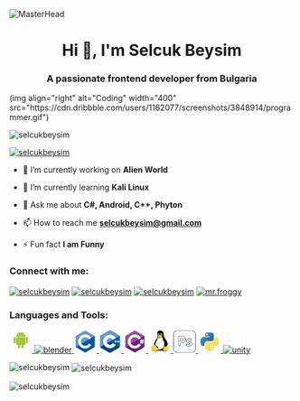 ![MasterHead](https://cdnb.artstation.com/p/assets/images/images/051/383/443/4k/shane-lee-littlewood-asset-49.jpg?1657148212)
<h1 align="center">Hi 👋, I'm Selcuk Beysim</h1>
<h3 align="center">A passionate frontend developer from Bulgaria</h3>
(img align="right" alt="Coding" width="400" src="https://cdn.dribbble.com/users/1162077/screenshots/3848914/programmer.gif")

<p align="left"> <img src="https://komarev.com/ghpvc/?username=selcukbeysim&label=Profile%20views&color=0e75b6&style=flat" alt="selcukbeysim" /> </p>

<p align="left"> <a href="https://twitter.com/selcukbeysim" target="blank"><img src="https://img.shields.io/twitter/follow/selcukbeysim?logo=twitter&style=for-the-badge" alt="selcukbeysim" /></a> </p>

- 🔭 I’m currently working on **Alien World**

- 🌱 I’m currently learning **Kali Linux**

- 💬 Ask me about **C#, Android, C++, Phyton**

- 📫 How to reach me **selcukbeysim@gmail.com**

- ⚡ Fun fact **I am Funny**

<h3 align="left">Connect with me:</h3>
<p align="left">
<a href="https://twitter.com/selcukbeysim" target="blank"><img align="center" src="https://raw.githubusercontent.com/rahuldkjain/github-profile-readme-generator/master/src/images/icons/Social/twitter.svg" alt="selcukbeysim" height="30" width="40" /></a>
<a href="https://linkedin.com/in/selcukbeysim" target="blank"><img align="center" src="https://raw.githubusercontent.com/rahuldkjain/github-profile-readme-generator/master/src/images/icons/Social/linked-in-alt.svg" alt="selcukbeysim" height="30" width="40" /></a>
<a href="https://instagram.com/selcukbeysim" target="blank"><img align="center" src="https://raw.githubusercontent.com/rahuldkjain/github-profile-readme-generator/master/src/images/icons/Social/instagram.svg" alt="selcukbeysim" height="30" width="40" /></a>
<a href="https://discord.gg/mr.froggy" target="blank"><img align="center" src="https://raw.githubusercontent.com/rahuldkjain/github-profile-readme-generator/master/src/images/icons/Social/discord.svg" alt="mr.froggy" height="30" width="40" /></a>
</p>

<h3 align="left">Languages and Tools:</h3>
<p align="left"> <a href="https://developer.android.com" target="_blank" rel="noreferrer"> <img src="https://raw.githubusercontent.com/devicons/devicon/master/icons/android/android-original-wordmark.svg" alt="android" width="40" height="40"/> </a> <a href="https://www.blender.org/" target="_blank" rel="noreferrer"> <img src="https://download.blender.org/branding/community/blender_community_badge_white.svg" alt="blender" width="40" height="40"/> </a> <a href="https://www.cprogramming.com/" target="_blank" rel="noreferrer"> <img src="https://raw.githubusercontent.com/devicons/devicon/master/icons/c/c-original.svg" alt="c" width="40" height="40"/> </a> <a href="https://www.w3schools.com/cpp/" target="_blank" rel="noreferrer"> <img src="https://raw.githubusercontent.com/devicons/devicon/master/icons/cplusplus/cplusplus-original.svg" alt="cplusplus" width="40" height="40"/> </a> <a href="https://www.w3schools.com/cs/" target="_blank" rel="noreferrer"> <img src="https://raw.githubusercontent.com/devicons/devicon/master/icons/csharp/csharp-original.svg" alt="csharp" width="40" height="40"/> </a> <a href="https://www.linux.org/" target="_blank" rel="noreferrer"> <img src="https://raw.githubusercontent.com/devicons/devicon/master/icons/linux/linux-original.svg" alt="linux" width="40" height="40"/> </a> <a href="https://www.photoshop.com/en" target="_blank" rel="noreferrer"> <img src="https://raw.githubusercontent.com/devicons/devicon/master/icons/photoshop/photoshop-line.svg" alt="photoshop" width="40" height="40"/> </a> <a href="https://www.python.org" target="_blank" rel="noreferrer"> <img src="https://raw.githubusercontent.com/devicons/devicon/master/icons/python/python-original.svg" alt="python" width="40" height="40"/> </a> <a href="https://unity.com/" target="_blank" rel="noreferrer"> <img src="https://www.vectorlogo.zone/logos/unity3d/unity3d-icon.svg" alt="unity" width="40" height="40"/> </a> </p>

<p><img align="left" src="https://github-readme-stats.vercel.app/api/top-langs?username=selcukbeysim&show_icons=true&locale=en&layout=compact" alt="selcukbeysim" /></p>

<p>&nbsp;<img align="center" src="https://github-readme-stats.vercel.app/api?username=selcukbeysim&show_icons=true&locale=en" alt="selcukbeysim" /></p>

<p><img align="center" src="https://github-readme-streak-stats.herokuapp.com/?user=selcukbeysim&" alt="selcukbeysim" /></p>
